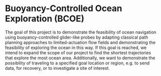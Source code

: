# Buoyancy-Controlled Ocean Exploration (BCOE)

The goal of this project is to demonstrate the feasibility of ocean navigation using buoyancy-controlled
glider-like probes by adapting classical path planning approaches to limited-actuation flow fields and
demonstrating the feasibility of exploring the ocean in this way. If this goal is reached, we intend to
expand the scope of our project to find the shortest trajectories that explore the most ocean area.
Additionally, we want to demonstrate the possibility of traveling to a specified goal location or region,
e.g. to send data, for recovery, or to investigate a site of interest.
